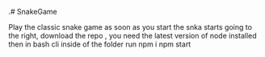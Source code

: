 .# SnakeGame

Play the classic snake game as soon as you start the snka starts going to the right,
download the repo , you need the latest version of node installed then in bash cli inside of the folder run
npm i
npm start
